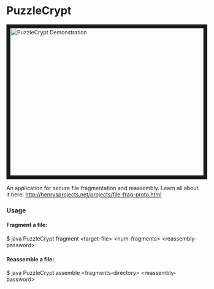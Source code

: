 # PuzzleCrypt
<a href="http://www.youtube.com/watch?feature=player_embedded&v=hrrwGcQrlok"
 target="_blank"><img src="http://img.youtube.com/vi/hrrwGcQrlok/0.jpg" 
alt="PuzzleCrypt Demonstration" width="512" height="384" border="10" /></a>

An application for secure file fragmentation and reassembly. 
Learn all about it here: http://henrysprojects.net/projects/file-frag-proto.html

### Usage  
  
#### Fragment a file:  
\$ java PuzzleCrypt fragment \<target-file> \<num-fragments> \<reassembly-password>
  
#### Reassemble a file:  
\$ java PuzzleCrypt assemble \<fragments-directory> \<reassembly-password>
